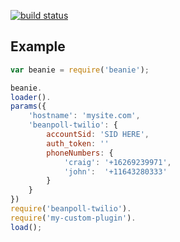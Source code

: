 [![build status](https://secure.travis-ci.org/crcn/beanpoll-twilio.png)](http://travis-ci.org/crcn/beanpoll-twilio)

## Example

```javascript
var beanie = require('beanie');

beanie.
loader().
params({
	'hostname': 'mysite.com',
	'beanpoll-twilio': {
		accountSid: 'SID HERE',
		auth_token: ''
		phoneNumbers: {
			'craig': '+16269239971',
			'john':  '+11643280333'
		}
	}
})
require('beanpoll-twilio').
require('my-custom-plugin').
load();
```


```javascript
```